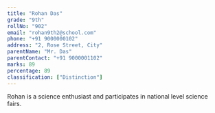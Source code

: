 ```yaml
---
title: "Rohan Das"
grade: "9th"
rollNo: "902"
email: "rohan9th2@school.com"
phone: "+91 9000000102"
address: "2, Rose Street, City"
parentName: "Mr. Das"
parentContact: "+91 9000001102"
marks: 89
percentage: 89
classification: ["Distinction"]
---
```

Rohan is a science enthusiast and participates in national level science fairs. 